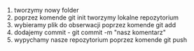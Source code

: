 1. tworzymy nowy folder 
2. poprzez komende git init tworzymy lokalne repozytorium
3. wybieramy plik do obserwacji poprzez komende git add
4. dodajemy commit - git commit -m "nasz komentarz"
5. wypychamy nasze repozytorium poprzez komende git push